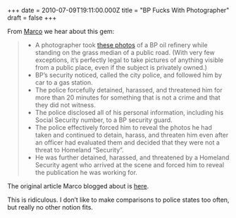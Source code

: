 +++
date = 2010-07-09T19:11:00.000Z
title = "BP Fucks With Photographer"
draft = false
+++


<div><p>From <a href="http://www.marco.org/790215521/">Marco</a> we hear about this gem:</p>
<blockquote>
<ul><li>A photographer took <a href="http://www.propublica.org/special/slideshow-see-the-pictures-that-led-to-photographer-being-briefly-detained-">these photos</a> of a BP oil refinery while standing on the grass median of a public road. (With very few exceptions, it’s perfectly legal to take pictures of anything visible from a public place, even if the subject is privately owned.)</li>
<li>BP’s security noticed, called the city police, and followed him by car to a gas station.</li>
<li>The police forcefully detained, harassed, and threatened him for more than 20 minutes for something that is not a crime and that they did not witness.</li>
<li>The police disclosed all of his personal information, including his Social Security number, to a BP security guard.</li>
<li>The police effectively forced him to reveal the photos he had taken and continued to detain, harass, and threaten him even after an officer had evaluated them and decided that they were not a threat to Homeland “Security”.</li>
<li>He was further detained, harassed, and threatened by a Homeland Security agent who arrived at the scene and forced him to reveal the publication he was working for.</li>
</ul></blockquote>
<p>The original article Marco blogged about is <a href="http://www.propublica.org/article/photographer-tells-of-being-followed-by-bp-security-and-then-detained">here</a>.</p>
<p>This is ridiculous. I don&#8217;t like to make comparisons to police states too often, but really no other notion fits.</p></div>